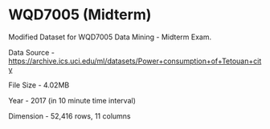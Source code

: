 # WQD7005 (Midterm)

Modified Dataset for WQD7005 Data Mining - Midterm Exam.

Data Source	- https://archive.ics.uci.edu/ml/datasets/Power+consumption+of+Tetouan+city

File Size - 4.02MB

Year - 2017 (in 10 minute time interval)

Dimension	- 52,416 rows, 11 columns 

